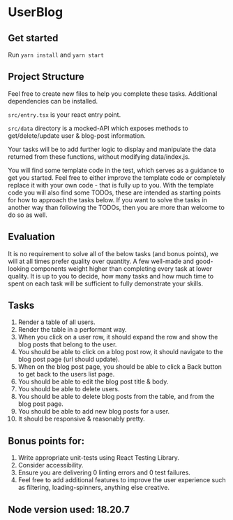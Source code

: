 # UserBlog

## Get started

Run `yarn install` and `yarn start`

## Project Structure

Feel free to create new files to help you complete these tasks. Additional dependencies can be installed.

`src/entry.tsx` is your react entry point.

`src/data` directory is a mocked-API which exposes methods to get/delete/update user & blog-post information.

Your tasks will be to add further logic to display and manipulate the data returned from these functions, without modifying data/index.js.

You will find some template code in the test, which serves as a guidance to get you started. Feel free to either improve the template code or completely replace it with your own code - that is fully up to you.
With the template code you will also find some TODOs, these are intended as starting points for how to approach the tasks below. If you want to solve the tasks in another way than following the TODOs, then you are more than welcome to do so as well.

## Evaluation

It is no requirement to solve all of the below tasks (and bonus points), we will at all times prefer quality over quantity. A few well-made and good-looking components weight higher than completing every task at lower quality.
It is up to you to decide, how many tasks and how much time to spent on each task will be sufficient to fully demonstrate your skills.

## Tasks

1. Render a table of all users.
2. Render the table in a performant way.
3. When you click on a user row, it should expand the row and show the blog posts that belong to the user.
4. You should be able to click on a blog post row, it should navigate to the blog post page (url should update).
5. When on the blog post page, you should be able to click a Back button to get back to the users list page.
6. You should be able to edit the blog post title & body.
7. You should be able to delete users.
8. You should be able to delete blog posts from the table, and from the blog post page.
9. You should be able to add new blog posts for a user.
10. It should be responsive & reasonably pretty.

## Bonus points for:

1. Write appropriate unit-tests using React Testing Library.
2. Consider accessibility.
3. Ensure you are delivering 0 linting errors and 0 test failures.
4. Feel free to add additional features to improve the user experience such as filtering, loading-spinners, anything else creative.

## Node version used: 18.20.7
